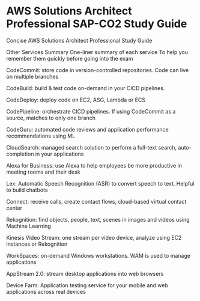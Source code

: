 # AWS Solutions Architect Professional SAP-CO2 Study Guide

Concise AWS Solutions Architect Professional Study Guide  


Other Services Summary
One-liner summary of each service
To help you remember them quickly before going into the exam

CodeCommit: store code in version-controlled repositories. Code can live on multiple branches

CodeBuild: build & test code on-demand in your CICD pipelines.

CodeDeploy: deploy code on EC2, ASG, Lambda or ECS

CodePipeline: orchestrate CICD pipelines. If using CodeCommit as a source, matches to only one branch

CodeGuru: automated code reviews and application performance recommendations using ML

CloudSearch: managed search solution to perform a full-text search, auto-completion in your applications

Alexa for Business: use Alexa to help employees be more productive in meeting rooms and their desk

Lex: Automatic Speech Recognition (ASR) to convert speech to text. Helpful to build chatbots

Connect: receive calls, create contact flows, cloud-based virtual contact center

Rekognition: find objects, people, text, scenes in images and videos using Machine Learning

Kinesis Video Stream: one stream per video device, analyze using EC2 instances or Rekognition

WorkSpaces: on-demand Windows workstations. WAM is used to manage applications

AppStream 2.0: stream desktop applications into web browsers

Device Farm: Application testing service for your mobile and web applications across real devices
